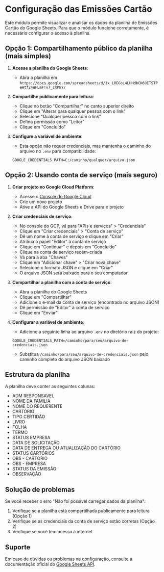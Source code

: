 # Configuração das Emissões Cartão

Este módulo permite visualizar e analisar os dados da planilha de Emissões Cartão do Google Sheets. Para que o módulo funcione corretamente, é necessário configurar o acesso à planilha.

## Opção 1: Compartilhamento público da planilha (mais simples)

1. **Acesse a planilha do Google Sheets**:
   - Abra a planilha em `https://docs.google.com/spreadsheets/d/1x_LOEGoL4LHHdbCH6OETSTPeHtf24WFLmFTv7_zXPNY/`

2. **Compartilhe publicamente para leitura**:
   - Clique no botão "Compartilhar" no canto superior direito
   - Clique em "Alterar para qualquer pessoa com o link"
   - Selecione "Qualquer pessoa com o link" 
   - Defina permissão como "Leitor"
   - Clique em "Concluído"

3. **Configure a variável de ambiente**:
   - Esta opção não requer credenciais, mas mantenha o caminho do arquivo no `.env` para compatibilidade:
   ```
   GOOGLE_CREDENTIALS_PATH=C:/caminho/qualquer/arquivo.json
   ```

## Opção 2: Usando conta de serviço (mais seguro)

1. **Criar projeto no Google Cloud Platform**:
   - Acesse o [Console do Google Cloud](https://console.cloud.google.com/)
   - Crie um novo projeto
   - Ative a API do Google Sheets e Drive para o projeto

2. **Criar credenciais de serviço**:
   - No console do GCP, vá para "APIs e serviços" > "Credenciais"
   - Clique em "Criar credenciais" > "Conta de serviço"
   - Dê um nome à conta de serviço e clique em "Criar"
   - Atribua o papel "Editor" à conta de serviço
   - Clique em "Continuar" e depois em "Concluído"
   - Clique na conta de serviço recém-criada
   - Vá para a aba "Chaves"
   - Clique em "Adicionar chave" > "Criar nova chave"
   - Selecione o formato JSON e clique em "Criar"
   - O arquivo JSON será baixado para o seu computador

3. **Compartilhar a planilha com a conta de serviço**:
   - Abra a planilha do Google Sheets
   - Clique em "Compartilhar"
   - Adicione o e-mail da conta de serviço (encontrado no arquivo JSON)
   - Dê permissão de "Editor" à conta de serviço
   - Clique em "Enviar"

4. **Configurar a variável de ambiente**:
   - Adicione a seguinte linha ao arquivo `.env` no diretório raiz do projeto:
   ```
   GOOGLE_CREDENTIALS_PATH=/caminho/para/seu/arquivo-de-credenciais.json
   ```
   - Substitua `/caminho/para/seu/arquivo-de-credenciais.json` pelo caminho completo do arquivo JSON baixado

## Estrutura da planilha

A planilha deve conter as seguintes colunas:

- ADM RESPONSAVEL
- NOME DA FAMILIA
- NOME DO REQUERENTE
- CARTÓRIO
- TIPO CERTIDÃO
- LIVRO
- FOLHA
- TERMO
- STATUS EMPRESA
- DATA DE SOLICITAÇÃO
- DATA DE ENTREGA OU ATUALIZAÇÃO DO CARTÓRIO
- STATUS CARTÓRIOS
- OBS - CARTÓRIO
- OBS - EMPRESA
- STATUS DA EMISSÃO
- OBSERVAÇÃO

## Solução de problemas

Se você receber o erro "Não foi possível carregar dados da planilha":

1. Verifique se a planilha está compartilhada publicamente para leitura (Opção 1)
2. Verifique se as credenciais da conta de serviço estão corretas (Opção 2)
3. Verifique se você tem acesso à internet

## Suporte

Em caso de dúvidas ou problemas na configuração, consulte a documentação oficial do [Google Sheets API](https://developers.google.com/sheets/api/guides/concepts). 